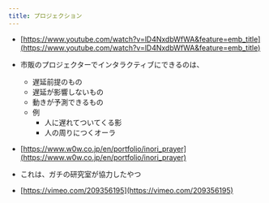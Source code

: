 ```yaml
---
title: プロジェクション
---
```


* [https://www.youtube.com/watch?v=lD4NxdbWfWA&feature=emb_title](https://www.youtube.com/watch?v=lD4NxdbWfWA&feature=emb_title)

* 市販のプロジェクターでインタラクティブにできるのは、
  
  * 遅延前提のもの
  * 遅延が影響しないもの
  * 動きが予測できるもの
  * 例
    * 人に遅れてついてくる影
    * 人の周りにつくオーラ
* [https://www.w0w.co.jp/en/portfolio/inori_prayer](https://www.w0w.co.jp/en/portfolio/inori_prayer)

* これは、ガチの研究室が協力したやつ

* [https://vimeo.com/209356195](https://vimeo.com/209356195)
